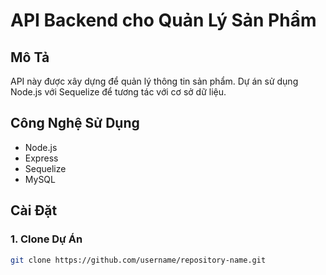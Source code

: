 # API Backend cho Quản Lý Sản Phẩm

## Mô Tả

API này được xây dựng để quản lý thông tin sản phẩm. Dự án sử dụng Node.js với Sequelize để tương tác với cơ sở dữ liệu.

## Công Nghệ Sử Dụng

- Node.js
- Express
- Sequelize
- MySQL

## Cài Đặt

### 1. Clone Dự Án

```bash
git clone https://github.com/username/repository-name.git
